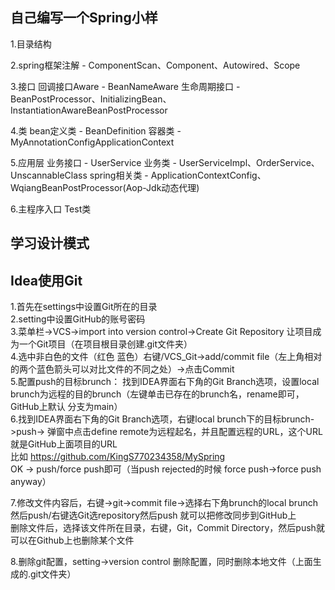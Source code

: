 ## 自己编写一个Spring小样
1.目录结构

2.spring框架注解 - ComponentScan、Component、Autowired、Scope

3.接口 
  回调接口Aware - BeanNameAware
  生命周期接口 - BeanPostProcessor、InitializingBean、InstantiationAwareBeanPostProcessor

4.类 
  bean定义类 - BeanDefinition
  容器类 - MyAnnotationConfigApplicationContext

5.应用层
  业务接口 - UserService 
  业务类 - UserServiceImpl、OrderService、UnscannableClass
  spring相关类 - ApplicationContextConfig、WqiangBeanPostProcessor(Aop-Jdk动态代理)

6.主程序入口
  Test类

## 学习设计模式

## Idea使用Git
1.首先在settings中设置Git所在的目录<br/>
2.setting中设置GitHub的账号密码<br/>
3.菜单栏->VCS->import into version control->Create Git Repository 让项目成为一个Git项目（在项目根目录创建.git文件夹）<br/>
4.选中非白色的文件（红色 蓝色）右键/VCS_Git->add/commit file（左上角相对的两个蓝色箭头可以对比文件的不同之处）->点击Commit<br/>
5.配置push的目标brunch：
  找到IDEA界面右下角的Git Branch选项，设置local brunch为远程的目的brunch（左键单击已存在的brunch名，rename即可，GitHub上默认
  分支为main）<br/>
6.找到IDEA界面右下角的Git Branch选项，右键local brunch下的目标brunch->push->
  弹窗中点击define remote为远程起名，并且配置远程的URL，这个URL就是GitHub上面项目的URL<br/>
  比如 https://github.com/KingS770234358/MySpring<br/>
  OK -> push/force push即可（当push rejected的时候 force push->force push anyway）<br/>

7.修改文件内容后，右键->git->commit file->选择右下角brunch的local brunch然后push/右键选Git选repository然后push
  就可以把修改同步到GitHub上<br/>
  删除文件后，选择该文件所在目录，右键，Git，Commit Directory，然后push就可以在Github上也删除某个文件<br/>

8.删除git配置，setting->version control 删除配置，同时删除本地文件（上面生成的.git文件夹）<br/>